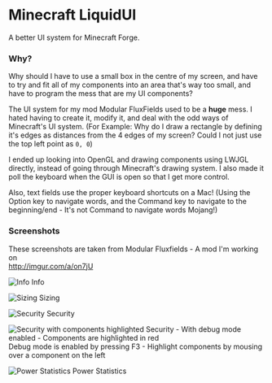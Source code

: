 Minecraft LiquidUI
==================

A better UI system for Minecraft Forge.

### Why?
Why should I have to use a small box in the centre of my screen, and have to try and fit all of my components into an area that's way too small, and have to program the mess that are my UI components?

The UI system for my mod Modular FluxFields used to be a **huge** mess. I hated having to create it, modify it, and deal with the odd ways of Minecraft's UI system. (For Example: Why do I draw a rectangle by defining it's edges as distances from the 4 edges of my screen? Could I not just use the top left point as `0, 0`)

I ended up looking into OpenGL and drawing components using LWJGL directly, instead of going through Minecraft's drawing system. I also made it poll the keyboard when the GUI is open so that I get more control.

Also, text fields use the proper keyboard shortcuts on a Mac! (Using the Option key to navigate words, and the Command key to navigate to the beginning/end - It's not Command to navigate words Mojang!)

### Screenshots

These screenshots are taken from Modular Fluxfields - A mod I'm working on  
http://imgur.com/a/on7jU

![Info](http://i.imgur.com/ORIQE64.png)
Info

![Sizing](http://i.imgur.com/R0x4zZj.png)
Sizing

![Security](http://i.imgur.com/5EQ2al2.png)
Security

![Security with components highlighted](http://i.imgur.com/Zukpmab.png)
Security - With debug mode enabled - Components are highlighted in red  
Debug mode is enabled by pressing F3 - Highlight components by mousing over a component on the left

![Power Statistics](http://i.imgur.com/xhKtcS7.png)
Power Statistics
